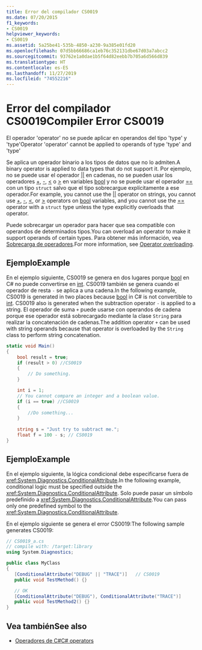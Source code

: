 ```yaml
---
title: Error del compilador CS0019
ms.date: 07/20/2015
f1_keywords:
- CS0019
helpviewer_keywords:
- CS0019
ms.assetid: 5a25be41-535b-4850-a230-9a385e01fd20
ms.openlocfilehash: 07d5bb66686ca1eb76c352131dbe67d03a7abcc2
ms.sourcegitcommit: 93762e1a0dae1b5f64d82eebb7b705a6d566d839
ms.translationtype: HT
ms.contentlocale: es-ES
ms.lasthandoff: 11/27/2019
ms.locfileid: "74552216"
---
```

# <a name="compiler-error-cs0019"></a><span data-ttu-id="e536d-102">Error del compilador CS0019</span><span class="sxs-lookup"><span data-stu-id="e536d-102">Compiler Error CS0019</span></span>

<span data-ttu-id="e536d-103">El operador 'operator' no se puede aplicar en operandos del tipo 'type' y 'type'</span><span class="sxs-lookup"><span data-stu-id="e536d-103">Operator 'operator' cannot be applied to operands of type 'type' and 'type'</span></span>

 <span data-ttu-id="e536d-104">Se aplica un operador binario a los tipos de datos que no lo admiten.</span><span class="sxs-lookup"><span data-stu-id="e536d-104">A binary operator is applied to data types that do not support it.</span></span> <span data-ttu-id="e536d-105">Por ejemplo, no se puede usar el operador [&#124;&#124;](../operators/boolean-logical-operators.md#conditional-logical-or-operator-) en cadenas, no se pueden usar los operadores [+](../operators/addition-operator.md), [-](../operators/subtraction-operator.md), [\<](../operators/comparison-operators.md#less-than-operator-) o [>](../operators/comparison-operators.md#greater-than-operator-) en variables [bool](../builtin-types/bool.md) y no se puede usar el operador [==](../operators/equality-operators.md#equality-operator-) con un tipo `struct` salvo que el tipo sobrecargue explícitamente a ese operador.</span><span class="sxs-lookup"><span data-stu-id="e536d-105">For example, you cannot use the [&#124;&#124;](../operators/boolean-logical-operators.md#conditional-logical-or-operator-) operator on strings, you cannot use [+](../operators/addition-operator.md), [-](../operators/subtraction-operator.md), [\<](../operators/comparison-operators.md#less-than-operator-), or [>](../operators/comparison-operators.md#greater-than-operator-) operators on [bool](../builtin-types/bool.md) variables, and you cannot use the [==](../operators/equality-operators.md#equality-operator-) operator with a `struct` type unless the type explicitly overloads that operator.</span></span>

 <span data-ttu-id="e536d-106">Puede sobrecargar un operador para hacer que sea compatible con operandos de determinados tipos.</span><span class="sxs-lookup"><span data-stu-id="e536d-106">You can overload an operator to make it support operands of certain types.</span></span> <span data-ttu-id="e536d-107">Para obtener más información, vea [Sobrecarga de operadores](../operators/operator-overloading.md).</span><span class="sxs-lookup"><span data-stu-id="e536d-107">For more information, see [Operator overloading](../operators/operator-overloading.md).</span></span>

## <a name="example"></a><span data-ttu-id="e536d-108">Ejemplo</span><span class="sxs-lookup"><span data-stu-id="e536d-108">Example</span></span>

 <span data-ttu-id="e536d-109">En el ejemplo siguiente, CS0019 se genera en dos lugares porque [bool](../builtin-types/bool.md) en C# no puede convertirse en [int](../builtin-types/integral-numeric-types.md). CS0019 también se genera cuando el operador de resta `-` se aplica a una cadena.</span><span class="sxs-lookup"><span data-stu-id="e536d-109">In the following example, CS0019 is generated in two places because [bool](../builtin-types/bool.md) in C# is not convertible to [int](../builtin-types/integral-numeric-types.md). CS0019 also is generated when the subtraction operator `-` is applied to a string.</span></span> <span data-ttu-id="e536d-110">El operador de suma `+` puede usarse con operandos de cadena porque ese operador está sobrecargado mediante la clase `String` para realizar la concatenación de cadenas.</span><span class="sxs-lookup"><span data-stu-id="e536d-110">The addition operator `+` can be used with string operands because that operator is overloaded by the `String` class to perform string concatenation.</span></span>

```csharp
static void Main()
{
    bool result = true;
    if (result > 0) //CS0019
    {
        // Do something.
    }

    int i = 1;
    // You cannot compare an integer and a boolean value.
    if (i == true) //CS0019
    {
        //Do something...
    }
    
    string s = "Just try to subtract me.";
    float f = 100 - s; // CS0019
}
```

## <a name="example"></a><span data-ttu-id="e536d-111">Ejemplo</span><span class="sxs-lookup"><span data-stu-id="e536d-111">Example</span></span>

 <span data-ttu-id="e536d-112">En el ejemplo siguiente, la lógica condicional debe especificarse fuera de <xref:System.Diagnostics.ConditionalAttribute>.</span><span class="sxs-lookup"><span data-stu-id="e536d-112">In the following example, conditional logic must be specified outside the <xref:System.Diagnostics.ConditionalAttribute>.</span></span> <span data-ttu-id="e536d-113">Solo puede pasar un símbolo predefinido a <xref:System.Diagnostics.ConditionalAttribute>.</span><span class="sxs-lookup"><span data-stu-id="e536d-113">You can pass only one predefined symbol to the <xref:System.Diagnostics.ConditionalAttribute>.</span></span>

 <span data-ttu-id="e536d-114">En el ejemplo siguiente se genera el error CS0019:</span><span class="sxs-lookup"><span data-stu-id="e536d-114">The following sample generates CS0019:</span></span>

```csharp
// CS0019_a.cs
// compile with: /target:library
using System.Diagnostics;

public class MyClass
{
   [ConditionalAttribute("DEBUG" || "TRACE")]   // CS0019
   public void TestMethod() {}

   // OK
   [ConditionalAttribute("DEBUG"), ConditionalAttribute("TRACE")]
   public void TestMethod2() {}
}
```

## <a name="see-also"></a><span data-ttu-id="e536d-115">Vea también</span><span class="sxs-lookup"><span data-stu-id="e536d-115">See also</span></span>

- [<span data-ttu-id="e536d-116">Operadores de C#</span><span class="sxs-lookup"><span data-stu-id="e536d-116">C# operators</span></span>](../operators/index.md)
